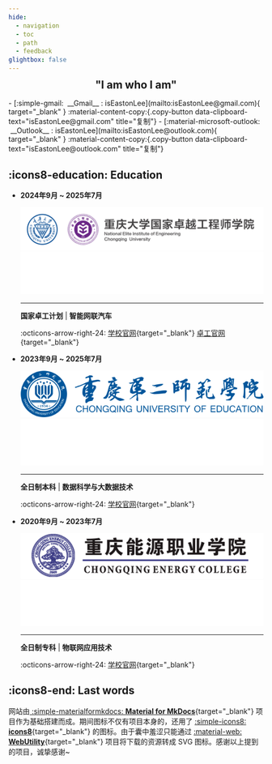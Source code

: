 ```yaml
---
hide:
  - navigation
  - toc
  - path
  - feedback
glightbox: false
---
```


<style>
  .md-typeset h1,
  .md-content__button {
    font-size: 0px;
    color: rgb(0,0,0,0);
    line-height: 0;
    margin: 0 0 0 0;
  }

  .copy-button {
      margin-top: 5px;
  }
</style>

<link rel="stylesheet" href="/stylesheets/index.css">

<h2 align="center" style="font-weight: bolder; margin-top: 0;line-height:1;">
    "I am who I am" 
</h2>

<!-- <p align="center"></p> -->

<!-- ## :icons8-link: Contact -->

<div class="grid cards" markdown>
- [:simple-gmail: &nbsp;__Gmail__ : isEastonLee](mailto:isEastonLee@gmail.com){ target="_blank" } :material-content-copy:{.copy-button data-clipboard-text="isEastonLee@gmail.com" title="复制"}
- [:material-microsoft-outlook: &nbsp;__Outlook__ : isEastonLee](mailto:isEastonLee@outlook.com){ target="_blank" } :material-content-copy:{.copy-button data-clipboard-text="isEastonLee@outlook.com" title="复制"}
</div>


## :icons8-education: Education

<div class="grid cards" markdown>

- **2024年9月 ~ 2025年7月**

    ![CQU-EIE](images/about/education/CQU-EIE.svg#only-light)
    ![CQU-EIE](images/about/education/CQU-EIE-dark.png#only-dark)
    
    ---

    **国家卓工计划** | **智能网联汽车**

    :octicons-arrow-right-24: [学校官网](https://cqu.edu.cn/){target="_blank"}
    [卓工官网](https://eie.cqu.edu.cn/){target="_blank"}


- **2023年9月 ~ 2025年7月**

    ![CQUE](images/about/education/CQUE-light.png#only-light)
    ![CQUE](images/about/education/CQUE-dark.png#only-dark)

    ---

    **全日制本科** | **数据科学与大数据技术**

    :octicons-arrow-right-24: [学校官网](https://www.cque.edu.cn/){target="_blank"}

- **2020年9月 ~ 2023年7月**


    ![CQUE](images/about/education/CQNY-light.png#only-light)
    ![CQNY](images/about/education/CQNY-dark.png#only-dark)

    ---

    **全日制专科** | **物联网应用技术**

    :octicons-arrow-right-24: [学校官网](https://www.cqny.edu.cn/){target="_blank"} 

</div>

## :icons8-end: Last words

网站由[ :simple-materialformkdocs: **Material for MkDocs**](https://squidfunk.github.io/mkdocs-material/){target="_blank"} 项目作为基础搭建而成。期间图标不仅有项目本身的，还用了 [:simple-icons8: **icons8**](https://igoutu.cn/){target="_blank"} 的图标。由于囊中羞涩只能通过 [:material-web: **WebUtility**](https://webutility.io/){target="_blank"} 项目将下载的资源转成 SVG 图标。感谢以上提到的项目，诚挚感谢~

<script type="text/javascript" src="./javascripts/about.js"></script>